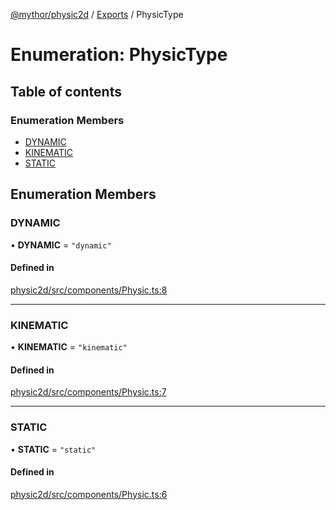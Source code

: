 [@mythor/physic2d](../README.md) / [Exports](../modules.md) / PhysicType

# Enumeration: PhysicType

## Table of contents

### Enumeration Members

- [DYNAMIC](PhysicType.md#dynamic)
- [KINEMATIC](PhysicType.md#kinematic)
- [STATIC](PhysicType.md#static)

## Enumeration Members

### DYNAMIC

• **DYNAMIC** = ``"dynamic"``

#### Defined in

[physic2d/src/components/Physic.ts:8](https://github.com/desaintvincent/mythor/blob/c0bd7c9/packages/physic2d/src/components/Physic.ts#L8)

___

### KINEMATIC

• **KINEMATIC** = ``"kinematic"``

#### Defined in

[physic2d/src/components/Physic.ts:7](https://github.com/desaintvincent/mythor/blob/c0bd7c9/packages/physic2d/src/components/Physic.ts#L7)

___

### STATIC

• **STATIC** = ``"static"``

#### Defined in

[physic2d/src/components/Physic.ts:6](https://github.com/desaintvincent/mythor/blob/c0bd7c9/packages/physic2d/src/components/Physic.ts#L6)
